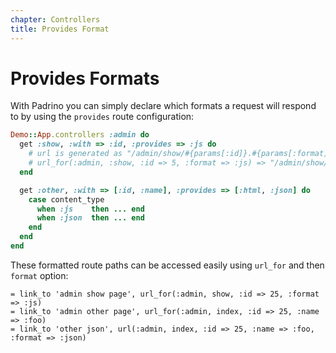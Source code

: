 ```yaml
---
chapter: Controllers
title: Provides Format
---
```


# Provides Formats

With Padrino you can simply declare which formats a request will respond to by
using the `provides` route configuration:

```ruby
Demo::App.controllers :admin do
  get :show, :with => :id, :provides => :js do
    # url is generated as "/admin/show/#{params[:id]}.#{params[:format]}"
    # url_for(:admin, :show, :id => 5, :format => :js) => "/admin/show/5.js"
  end

  get :other, :with => [:id, :name], :provides => [:html, :json] do
    case content_type
      when :js    then ... end
      when :json  then ... end
    end
  end
end
```

These formatted route paths can be accessed easily using `url_for` and then
`format` option:

```haml
= link_to 'admin show page', url_for(:admin, show, :id => 25, :format => :js)
= link_to 'admin other page', url_for(:admin, index, :id => 25, :name => :foo)
= link_to 'other json', url(:admin, index, :id => 25, :name => :foo, :format => :json)
```
